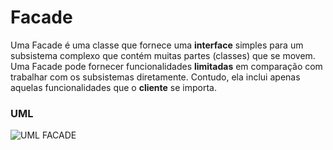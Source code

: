 # Facade

Uma Facade é uma classe que fornece uma **interface** simples para um subsistema complexo que contém muitas partes (classes) que se movem. Uma Facade pode fornecer funcionalidades **limitadas** em comparação com trabalhar com os subsistemas diretamente. Contudo, ela inclui apenas aquelas funcionalidades que o **cliente** se importa.


### UML

![UML FACADE](https://raw.githubusercontent.com/guilherme4garcia/bertoti/main/ESIII/Facade/facade.png)
